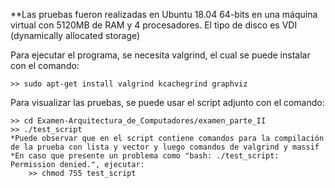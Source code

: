 **Las pruebas fueron realizadas en Ubuntu 18.04 64-bits en una máquina virtual con 5120MB de RAM y 4 procesadores. El tipo de disco es VDI (dynamically allocated storage)

Para ejecutar el programa, se necesita valgrind, el cual se puede instalar con el comando:

	>> sudo apt-get install valgrind kcachegrind graphviz

Para visualizar las pruebas, se puede usar el script adjunto con el comando:
	
	>> cd Examen-Arquitectura_de_Computadores/examen_parte_II
	>> ./test_script
	*Puede observar que en el script contiene comandos para la compilación de la prueba con lista y vector y luego comandos de valgrind y massif
	*En caso que presente un problema como "bash: ./test_script: Permission denied.", ejecutar:
		>> chmod 755 test_script

